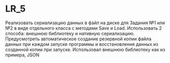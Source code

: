 # LR_5
Реализовать сериализацию данных в файл на диске для Задания №1 или №2 в виде отдельного класса с методами Save и Load. 
Использовать 2 способа: внешнюю библиотеку и нативную сериализацию. 
Предусмотреть автоматическое создание резервной копии файла данных при каждом запуске программы и восстановления данных из созданной копии при запуске.
Использовал внешнюю библиотеку как из примера, JSON
